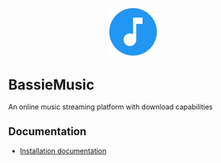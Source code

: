 <div align="center"><img src="web/static/images/icon-192x192.png" width="96" height="96" alt="BassieMusic logo"></div>

# BassieMusic
An online music streaming platform with download capabilities

## Documentation
- [Installation documentation](docs/installation.md)
